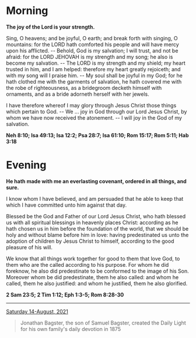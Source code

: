 # Morning

**The joy of the Lord is your strength.**
 
Sing, O heavens; and be joyful, O earth; and break forth with singing, O mountains: for the LORD hath comforted his people and will have mercy upon his afflicted. -- Behold, God is my salvation; I will trust, and not be afraid: for the LORD JEHOVAH is my strength and my song; he also is become my salvation. -- The LORD is my strength and my shield; my heart trusted in him, and I am helped: therefore my heart greatly rejoiceth; and with my song will I praise him. -- My soul shall be joyful in my God; for he hath clothed me with the garments of salvation, he hath covered me with the robe of righteousness, as a bridegroom decketh himself with ornaments, and as a bride adorneth herself with her jewels.
 
I have therefore whereof I may glory through Jesus Christ those things which pertain to God. -- We ... joy in God through our Lord Jesus Christ, by whom we have now received the atonement. -- I will joy in the God of my salvation.  

**Neh 8:10; Isa 49:13; Isa 12:2; Psa 28:7; Isa 61:10; Rom 15:17; Rom 5:11; Hab 3:18**

# Evening

**He hath made with me an everlasting covenant, ordered in all things, and sure.**
 
I know whom I have believed, and am persuaded that he able to keep that which I have committed unto him against that day.
 
Blessed be the God and Father of our Lord Jesus Christ, who hath blessed us with all spiritual blessings in heavenly places Christ: according as he hath chosen us in him before the foundation of the world, that we should be holy and without blame before him in love: having predestinated us unto the adoption of children by Jesus Christ to himself, according to the good pleasure of his will.
 
We know that all things work together for good to them that love God, to them who are the called according to his purpose. For whom he did foreknow, he also did predestinate to be conformed to the image of his Son. Moreover whom be did predestinate, them he also called: and whom he called, them he also justified: and whom he justified, them he also glorified.  

**2 Sam 23:5; 2 Tim 1:12; Eph 1:3-5; Rom 8:28-30**

---

[Saturday 14-August, 2021](https://t.me/s/daily_light)

> Jonathan Bagster, the son of Samuel Bagster, created the Daily Light for his own family's daily devotion in 1875

